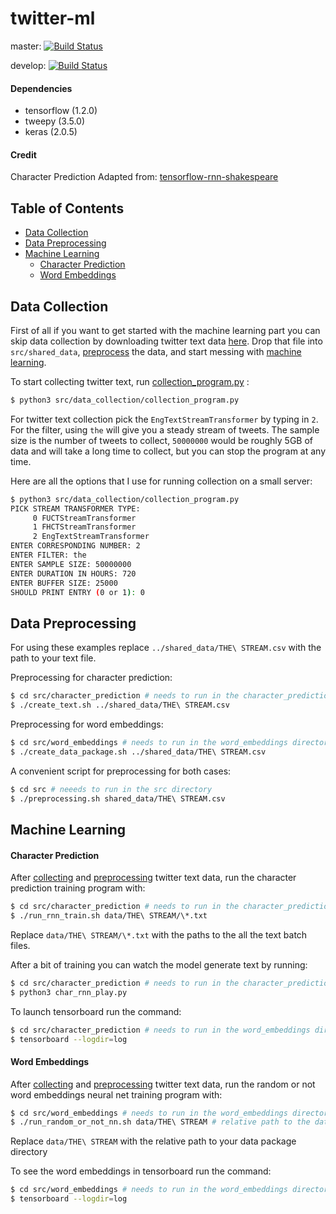 # twitter-ml

master: [![Build Status](https://travis-ci.org/kobejean/twitter-ml.svg?branch=master)](https://travis-ci.org/kobejean/twitter-ml)

develop: [![Build Status](https://travis-ci.org/kobejean/twitter-ml.svg?branch=develop)](https://travis-ci.org/kobejean/twitter-ml)

#### Dependencies

- tensorflow (1.2.0)
- tweepy (3.5.0)
- keras (2.0.5)

#### Credit

Character Prediction Adapted from: [tensorflow-rnn-shakespeare](https://github.com/martin-gorner/tensorflow-rnn-shakespeare)

## Table of Contents

- [Data Collection](#data-collection)
- [Data Preprocessing](#data-preprocessing)
- [Machine Learning](#machine-learning)
    - [Character Prediction](#character-prediction)
    - [Word Embeddings](#word-embeddings)

## Data Collection
First of all if you want to get started with the machine learning part you can
skip data collection by downloading twitter text data
[here](https://drive.google.com/open?id=0By-CMfnYF6bZWjY1VjNLazAtb2c).
Drop that file into `src/shared_data`, [preprocess](#data-preprocessing) the data,
and start messing with [machine learning](#machine-learning).

To start collecting twitter text, run [collection_program.py](src/data_collection/collection_program.py) :
``` bash
$ python3 src/data_collection/collection_program.py
```
For twitter text collection pick the `EngTextStreamTransformer` by typing in `2`.
For the filter, using `the` will give you a steady stream of tweets.
The sample size is the number of tweets to collect, `50000000` would be roughly
5GB of data and will take a long time to collect, but you can stop the program at any time.

Here are all the options that I use for running collection on a small server:
``` bash
$ python3 src/data_collection/collection_program.py
PICK STREAM TRANSFORMER TYPE:
     0 FUCTStreamTransformer
     1 FHCTStreamTransformer
     2 EngTextStreamTransformer
ENTER CORRESPONDING NUMBER: 2
ENTER FILTER: the
ENTER SAMPLE SIZE: 50000000
ENTER DURATION IN HOURS: 720
ENTER BUFFER SIZE: 25000
SHOULD PRINT ENTRY (0 or 1): 0
```

## Data Preprocessing
For using these examples replace `../shared_data/THE\ STREAM.csv` with the path
to your text file.

Preprocessing for character prediction:
``` bash
$ cd src/character_prediction # needs to run in the character_prediction directory
$ ./create_text.sh ../shared_data/THE\ STREAM.csv
```

Preprocessing for word embeddings:
``` bash
$ cd src/word_embeddings # needs to run in the word_embeddings directory
$ ./create_data_package.sh ../shared_data/THE\ STREAM.csv
```

A convenient script for preprocessing for both cases:
``` bash
$ cd src # neeeds to run in the src directory
$ ./preprocessing.sh shared_data/THE\ STREAM.csv
```
## Machine Learning

#### Character Prediction
After [collecting](#data-collection) and [preprocessing](#data-preprocessing)
twitter text data, run the character prediction training program with:
``` bash
$ cd src/character_prediction # needs to run in the character_prediction directory
$ ./run_rnn_train.sh data/THE\ STREAM/\*.txt
```
Replace `data/THE\ STREAM/\*.txt` with the paths to the all the text batch files.

After a bit of training you can watch the model generate text by running:
``` bash
$ cd src/character_prediction # needs to run in the character_prediction directory
$ python3 char_rnn_play.py
```

To launch tensorboard run the command:
``` bash
$ cd src/character_prediction # needs to run in the word_embeddings directory
$ tensorboard --logdir=log
```


#### Word Embeddings
After [collecting](#data-collection) and [preprocessing](#data-preprocessing)
twitter text data, run the random or not word embeddings neural net training program with:
``` bash
$ cd src/word_embeddings # needs to run in the word_embeddings directory
$ ./run_random_or_not_nn.sh data/THE\ STREAM # relative path to the data package
```
Replace `data/THE\ STREAM` with the relative path to your data package directory

To see the word embeddings in tensorboard run the command:
``` bash
$ cd src/word_embeddings # needs to run in the word_embeddings directory
$ tensorboard --logdir=log
```
